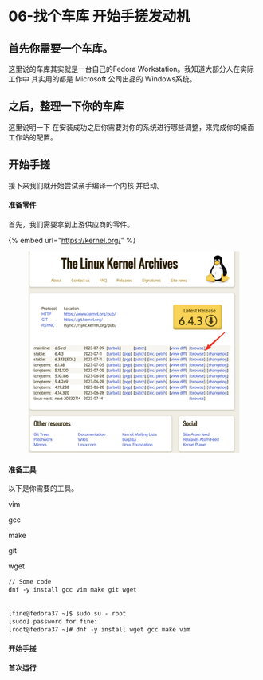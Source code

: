 # 06-找个车库 开始手搓发动机

## 首先你需要一个车库。

这里说的车库其实就是一台自己的Fedora Workstation。我知道大部分人在实际工作中 其实用的都是 Microsoft 公司出品的 Windows系统。









## 之后，整理一下你的车库

这里说明一下 在安装成功之后你需要对你的系统进行哪些调整，来完成你的桌面工作站的配置。









## 开始手搓

接下来我们就开始尝试亲手编译一个内核 并启动。

#### 准备零件

首先，我们需要拿到上游供应商的零件。



{% embed url="https://kernel.org/" %}



<figure><img src=".gitbook/assets/Kernel.org_main_page.jpg" alt=""><figcaption></figcaption></figure>









#### 准备工具





以下是你需要的工具。

vim&#x20;

gcc

make

git

wget





```shell
// Some code
dnf -y install gcc vim make git wget


[fine@fedora37 ~]$ sudo su - root
[sudo] password for fine: 
[root@fedora37 ~]# dnf -y install wget gcc make vim

```



#### 开始手搓





#### 首次运行
